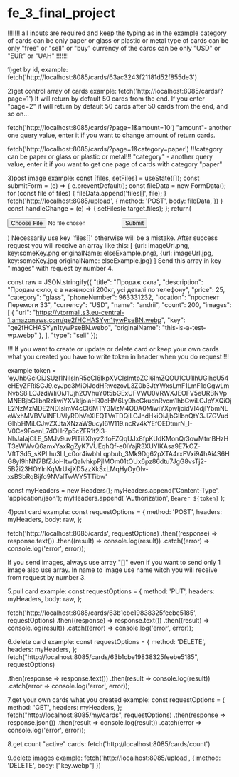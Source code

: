 # fe_3_final_project

!!!!!!!
all inputs are required and keep the typing as in the example
category of cards can be only paper or glass or plastic or metal
type of cards can be only "free" or "sell" or "buy"
currency of the cards can be only "USD" or "EUR" or "UAH"
!!!!!!!

1)get by id, example:
fetch('http://localhost:8085/cards/63ac3243f21181d52f855de3')

2)get control array of cards example:
fetch('http://localhost:8085/cards/?page=1')
It will return by default 50 cards from the end.
If you enter "page=2" it will return by default 50 cards after 50 cards from the end, and so on...

fetch('http://localhost:8085/cards/?page=1&amount=10')
"amount"- another one query value, enter it if you want to change amount of return cards.

fetch('http://localhost:8085/cards/?page=1&category=paper')
!!!category can be paper or glass or plastic or metal!!!
"category" - another query value, enter it if you want to get one
page of cards with category "paper"

3)post image example:
const [files, setFiles] = useState([]);
const submitForm = (e) => {
e.preventDefault();
const fileData = new FormData();
for (const file of files) {
fileData.append('files[]', file);
}
fetch('http://localhost:8085/upload', {
method: 'POST',
body: fileData,
})
}
const handleChange = (e) => {
setFiles(e.target.files);
};
return(

<form onSubmit={submitForm}>
<input type="file" onChange={handleChange} />
<button type="submit">Submit</button>
</form>
)
Necessarily use key 'files[]' otherwise will be a mistake.
After success request you will receive an array like this:
[
{url: imageUrl.png, key:someKey.png originalName: elseExample.png},
{url: imageUrl.jpg, key:someKey.jpg originalName: elseExample.jpg}
]
Send this array in key "images" with request by number 4.

const raw = JSON.stringify({
"title": "Продаж склa",
"description": "Продам скло, є в наявності 200кг, усі деталі по телефону",
"price": 25,
"category": "glass",
"phoneNumber": 963331232,
"location": "проспект Перемоги 33",
"currency": "USD",
"name": "andrii",
"count": 200,
"images": [
{
"url": "https://vtormall.s3.eu-central-1.amazonaws.com/qe2fHCHASYyn1tywPseBN.webp",
"key": "qe2fHCHASYyn1tywPseBN.webp",
"originalName": "this-is-a-test-wp.webp"
},
],
"type": "sell"
});

!!! If you want to create or update or delete card or keep your own cards what you created you have to write token in header when you do request !!!

example token = 'eyJhbGciOiJSUzI1NiIsInR5cCI6IkpXVCIsImtpZCI6ImZQOU1CU1lhUGlhcU54eHEyZFRiSCJ9.eyJpc3MiOiJodHRwczovL3Z0b3JtYWxsLmF1LmF1dGgwLmNvbS8iLCJzdWIiOiJ1Ujh2OVhuY0t5bGExUFVWU0VRWXJEOFV5eURBNVpMNEBjbGllbnRzIiwiYXVkIjoiaHR0cHM6Ly9hcGkudnRvcm1hbGwiLCJpYXQiOjE2NzMzMDE2NDIsImV4cCI6MTY3MzM4ODA0MiwiYXpwIjoidVI4djlYbmNLeWxhMVBVVlNFUVlyRDhVeXlEQTVaTDQiLCJndHkiOiJjbGllbnQtY3JlZGVudGlhbHMiLCJwZXJtaXNzaW9ucyI6W119.ncRv4kYEfOEDtmrN_I-V0Ce9FoenL7dOHrZp5cZFR1t2l3-NhJaIajCLE_5MJv9uvPlTiIiXhyz2lfoFZQqUJx8fpKUdKMonQr3owMtmBHzHT3eWWvQ6amxYaxRgZyK7VUEqhQf-e0lYajR3XUYIKAsa9E7kOZ-VftTSd5_sKPLhu3Ll_c0or4iwbhLqpbub_3Mk9Dg62pXTA4rxFVxi94hAi4S6HG8yI9hNN7BfZJoHltwQaIvhkpPjlMOm01tOUx6pz86dtu7JgG8vsTj2-5B2i23HOYlnKqMrUkjXD5zzXkSxLMqHyOyOIv-xsBSbRqBijfo9NValTwWY5TTibw'

const myHeaders = new Headers();
myHeaders.append('Content-Type', 'application/json');
myHeaders.append(
'Authorization',
`Bearer ${token}`
);

4)post card example:
const requestOptions = {
method: 'POST',
headers: myHeaders,
body: raw,
};

fetch('http://localhost:8085/cards', requestOptions)
.then((response) => response.text())
.then((result) => console.log(result))
.catch((error) => console.log('error', error));

If you send images, always use array "[]" even if you want to send only 1 image also use array.
In name to image use name witch you will receive from request by number 3.


5.pull card example:
const requestOptions = {
method: 'PUT',
headers: myHeaders,
body: raw,
};

fetch('http://localhost:8085/cards/63b1cbe19838325feebe5185', requestOptions)
.then((response) => response.text())
.then((result) => console.log(result))
.catch((error) => console.log('error', error));

6.delete card example:
const requestOptions = {
method: 'DELETE',
headers: myHeaders,
};
fetch("http://localhost:8085/cards/63b1cbe19838325feebe5185", requestOptions)

.then(response => response.text())
.then(result => console.log(result))
.catch(error => console.log('error', error));

7.get your own cards what you created example:
const requestOptions = {
method: 'GET',
headers: myHeaders,
};
fetch("http://localhost:8085/my/cards", requestOptions)
.then(response => response.json())
.then(result => console.log(result))
.catch(error => console.log('error', error));

8.get count "active" cards:
fetch('http://localhost:8085/cards/count')

9.delete images example:
fetch('http://localhost:8085/upload', {
method: 'DELETE',
body: ["key.webp"]
})
